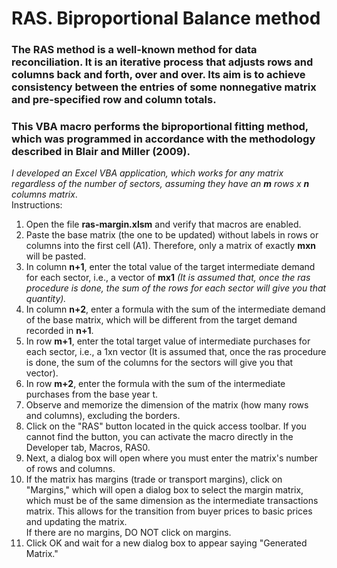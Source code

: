 # RAS. Biproportional Balance method
### The RAS method is a well-known method for data reconciliation. It is an iterative process that adjusts rows and columns back and forth, over and over. Its aim is to achieve consistency between the entries of some nonnegative matrix and pre-specified row and column totals.  
### This VBA macro performs the biproportional fitting method, which was programmed in accordance with the methodology described in Blair and Miller (2009).  
*I developed an Excel VBA application, which works for any matrix regardless of the number of sectors, assuming they have an **m** rows x **n** columns matrix*.  
Instructions:  
1. Open the file **ras-margin.xlsm** and verify that macros are enabled.  
2. Paste the base matrix (the one to be updated) without labels in rows or columns into the first cell (A1). Therefore, only a matrix of exactly **mxn** will be pasted.  
3. In column **n+1**, enter the total value of the target intermediate demand for each sector, i.e., a vector of **mx1** *(It is assumed that, once the ras procedure is done, the sum of the rows for each sector will give you that quantity).*
4. In column **n+2**, enter a formula with the sum of the intermediate demand of the base matrix, which will be different from the target demand recorded in **n+1**.  
5. In row **m+1**, enter the total target value of intermediate purchases for each sector, i.e., a 1xn vector (It is assumed that, once the ras procedure is done, the sum of the columns for the sectors will give you that vector).
6. In row **m+2**, enter the formula with the sum of the intermediate purchases from the base year t.  
7. Observe and memorize the dimension of the matrix (how many rows and columns), excluding the borders.  
8. Click on the "RAS" button located in the quick access toolbar. If you cannot find the button, you can activate the macro directly in the Developer tab, Macros, RAS0.  
9. Next, a dialog box will open where you must enter the matrix's number of rows and columns.  
10. If the matrix has margins (trade or transport margins), click on "Margins," which will open a dialog box to select the margin matrix, which must be of the same dimension as the intermediate transactions matrix. This allows for the transition from buyer prices to basic prices and updating the matrix.  
If there are no margins, DO NOT click on margins.  
12. Click OK and wait for a new dialog box to appear saying "Generated Matrix."  
